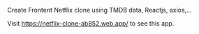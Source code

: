 Create Frontent Netflix clone using TMDB data, Reactjs, axios,...

Visit https://netflix-clone-ab852.web.app/ to see this app.
